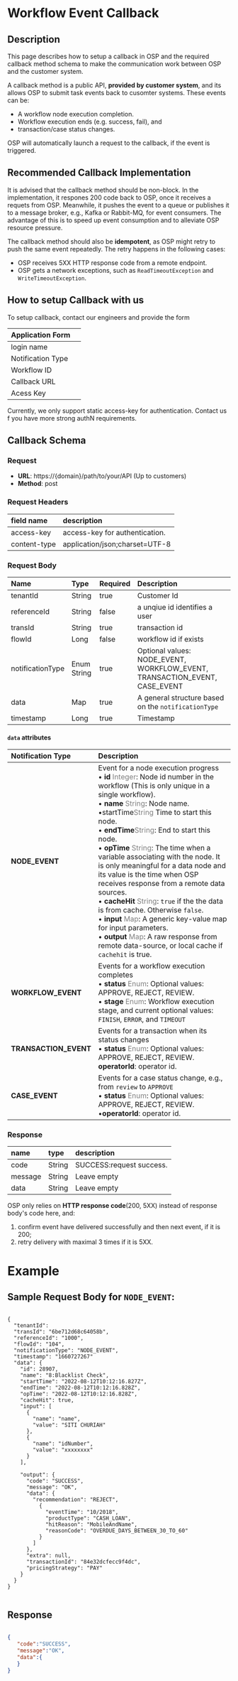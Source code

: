 
# Workflow Event Callback 

## Description
This page describes how to setup a callback in OSP and the required callback method schema to make the communication work between OSP and the customer system.

A callback method is a public API, **provided by customer system**, and its allows OSP to submit task events back to cusomter systems. These events can be: 
- A workflow node execution completion. 
- Workflow execution ends (e.g. success, fail), and 
- transaction/case status changes.

OSP will automatically launch a request to the callback, if the event is triggered.

## Recommended Callback Implementation
It is advised that the callback method should be non-block. In the implementation, it respones 200 code back to OSP, once it receives a requets from OSP. Meanwhile, it pushes the event to a queue or publishes it to a message broker, e.g., Kafka or Rabbit-MQ, for event consumers. The advantage of this is to speed up event consumption and to alleviate OSP resource pressure. 

The callback method should also be **idempotent**, as OSP might retry to push the same event repeatedly. The retry happens in the following cases: 
- OSP receives 5XX HTTP response code from a remote endpoint. 
- OSP gets a network exceptions, such as `ReadTimeoutException` and `WriteTimeoutException`.


## How to setup Callback with us
To setup callback, contact our engineers and provide the form

|  Application Form   ||
|:------------|:----------------------|
| login name         |      |
| Notification Type      |        |
| Workflow ID    |        |
| Callback URL  |         |
| Acess Key    |        |


Currently, we only support static access-key for authentication. Contact us f you have more strong authN requirements.

## Callback Schema

### Request

- **URL**:   https://{domain}/path/to/your/API  (Up to customers)
- **Method**: post


### Request Headers
| field name           | description                                     |
|:------------------|:------------------------------------------------|
| access-key        | access-key for authentication.  |
| content-type      | application/json;charset=UTF-8                       |




### Request Body
| Name        | Type      | Required | Description   |
|:------------|:---------|:---------|:----------------------|
| tenantId         | String    | true    | Customer Id       |
| referenceId      | String    | false     | a unqiue id identifies a user       |
| transId    | String    | true     | transaction id       |
| flowId    | Long    | false     | workflow id if exists       |
| notificationType | Enum String  | true     | Optional values: NODE_EVENT, WORKFLOW_EVENT, TRANSACTION_EVENT, CASE_EVENT       |
| data             | Map      | true     | A general structure based on the `notificationType`       |
| timestamp        | Long      | true     | Timestamp       |




#### `data` attributes

| Notification Type     | Description                                                                                                                |
|:----------------------|:---------------------------------------------------------------------------------------------------------------------------|
| **NODE_EVENT**        | Event for a node execution progress <br>• **id** <span style="color:grey">Integer</span>: Node id number in the workflow (This is only unique in a single workflow).<br>• **name** <span style="color:grey">String</span>: Node name.<br>•startTime<span style="color:grey">String</span> Time to start this node.<br>• **endTime**<span style="color:grey">String</span>: End to start this node.<br>• **opTime** <span style="color:grey">String</span>: The time when a variable associating with the node. It is only meaningful for a data node and its value is the time when OSP receives response from a remote data sources.<br>• **cacheHit** <span style="color:grey">String</span>: `true` if the the data is from cache. Otherwise `false`.<br>• **input** <span style="color:grey">Map</span>: A generic key-value map for input parameters.<br>• **output** <span style="color:grey">Map</span>: A raw response from remote data-source, or local cache if `cachehit` is true. |
| **WORKFLOW_EVENT**    | Events for a workflow execution completes <br> • **status** <span style="color:grey">Enum</span>: Optional values: APPROVE, REJECT, REVIEW.<br>• **stage** <span style="color:grey">Enum</span>: Workflow execution stage, and current optional values: `FINISH`, `ERROR`, and `TIMEOUT`                                                            |
| **TRANSACTION_EVENT** | Events for a transaction when its status changes <br> • **status** <span style="color:grey">Enum</span>: Optional values: APPROVE, REJECT, REVIEW.<br> **operatorId**: operator id.  |
| **CASE_EVENT** | Events for a case status change, e.g., from `review` to `APPROVE` <br>• **status** <span style="color:grey">Enum</span>: Optional values: APPROVE, REJECT, REVIEW.<br> •**operatorId**: operator id.  |



### Response


| name              | type   |    description                                            |
|:------------------|:-------|:-------------------------------------------------------|
| code              | String |  SUCCESS:request success.               |
| message           | String |  Leave empty                                 |
| data              | String |  Leave empty                                  |

OSP only relies on **HTTP response code**(200, 5XX) instead of response body's code here, and: 
1. confirm event have delivered successfully and then next event, if it is 200;
2. retry delivery with maximal 3 times if it is 5XX.



# Example

## Sample Request Body for `NODE_EVENT`:

```shell

{
  "tenantId": 
  "transId": "6be712d68c64058b",
  "referenceId": "1000",
  "flowId": "104",
  "notificationType": "NODE_EVENT",
  "timestamp": "1660727267"
  "data": {
    "id": 28907,
    "name": "8:Blacklist Check",
    "startTime": "2022-08-12T10:12:16.827Z",
    "endTime": "2022-08-12T10:12:16.828Z",
    "opTime": "2022-08-12T10:12:16.828Z",
    "cacheHit": true,
    "input": [
      {
        "name": "name",
        "value": "SITI CHURIAH"
      },
      {
        "name": "idNumber",
        "value": "xxxxxxxx"
      }
    ],
 
    "output": {
      "code": "SUCCESS",
      "message": "OK",
      "data": {
        "recommendation": "REJECT",
          {
            "eventTime": "10/2018",
            "productType": "CASH_LOAN",
            "hitReason": "MobileAndName",
            "reasonCode": "OVERDUE_DAYS_BETWEEN_30_TO_60"
          }
        ]
      },
      "extra": null,
      "transactionId": "84e32dcfecc9f4dc",
      "pricingStrategy": "PAY"
    }
  }
}


```
## Response
```json

{
   "code":"SUCCESS",
   "message":"OK",
   "data":{
   }
}


```
